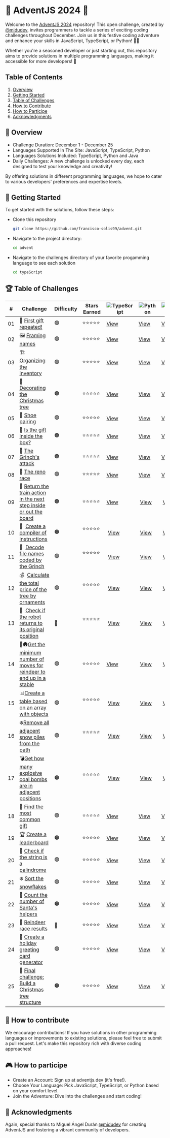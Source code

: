 
# 🎄 AdventJS 2024 🎁

Welcome to the [AdventJS 2024](https://www.adventjs.dev)  repository! This open challenge, created by [@midudev](https://midu.dev/), invites programmers to tackle a series of exciting coding challenges throughout December. Join us in this festive coding adventure and enhance your skills in JavaScript, TypeScript, or Python! 🐍✨

Whether you're a seasoned developer or just starting out, this repository aims to provide solutions in multiple programming languages, making it accessible for more developers! 🚀


## Table of Contents

1. [Overview](#📅-overview)
2. [Getting Started](#🚀-getting-started)
3. [Table of Challenges](#🏆-table-of-challenges)
4. [How to Contribute](#🤔-how-to-contribute)
5. [How to Participe](#🎮-how-to-participe)
6. [Acknowledgments](#🙏-acknowledgments)

## 📅 Overview
- Challenge Duration: December 1 - December 25
- Languages Supported In The Site: JavaScript, TypeScript, Python
- Languages Solutions Included: TypeScript, Python and Java
- Daily Challenges: A new challenge is unlocked every day, each designed to test your knowledge and creativity!

By offering solutions in different programming languages, we hope to cater to various developers' preferences and expertise levels.


## 🚀 Getting Started

To get started with the solutions, follow these steps:

- Clone this repository

  ```bash
  git clone https://github.com/francisco-solis99/advent.git
  ```

- Navigate to the project directory:

  ```bash
  cd advent
  ```

- Navigate to the challenges directory of your favorite progamming language to see each solution

  ```bash
  cd typeScript
  ```

## 🏆 Table of Challenges

| #  | Challenge                                          | Difficulty | Stars Earned | ![TypeScript](https://img.shields.io/badge/TypeScript-007ACC?logo=typescript&logoColor=white) | ![Python](https://img.shields.io/badge/Python-3776AB?logo=python&logoColor=white) | ![Java](https://img.shields.io/badge/Java-007396?logo=java&logoColor=white) |
|----|---------------------------------------------------|------------|---------------|---------------------|------------------|---------------------|
| 01 | 🎁 [First gift repeated!](https://adventjs.dev/en/challenges/2024/1)     | 🟢         | ⭐⭐⭐⭐⭐            | [View](/typeScript/challenges/challenge01.ts)  | [View](/python/challenge01.py) | [View](/java/challenge01.java)  |
| 02 | 🖼️ [Framing names](https://adventjs.dev/en/challenges/2024/2)            | 🟢         | ⭐⭐⭐⭐⭐            | [View](/typeScript/challenges/challenge02.ts)  | [View](/python/challenge02.py) | [View](/java/challenge02.java)  |
| 03 | 🏗️ [Organizing the inventory](https://adventjs.dev/en/challenges/2024/3)                        | 🟢         | ⭐⭐⭐⭐⭐            | [View](/typeScript/challenges/challenge03.ts)  | [View](/python/challenge03.py) | [View](/java/challenge03.java)  |
| 04 | 🎄 [Decorating the Christmas tree](https://adventjs.dev/en/challenges/2024/4)          | 🟠         | ⭐⭐⭐⭐⭐            | [View](/typeScript/challenges/challenge04.ts)  | [View](/python/challenge04.py) | [View](/java/challenge04.java)  |
| 05| 👢 [Shoe pairing](https://adventjs.dev/en/challenges/2024/5)           | 🟢         | ⭐⭐⭐⭐⭐            | [View](/typeScript/challenges/challenge05.ts)  | [View](/python/challenge05.py) | [View](/java/challenge05.java)  |
| 06 | 🎁 [Is the gift inside the box?](https://adventjs.dev/en/challenges/2024/6)                   | 🟠         | ⭐⭐⭐⭐⭐            | [View](/typeScript/challenges/challenge06.ts)  | [View](/python/challenge06.py) | [View](/java/challenge06.java)  |
| 07 | 🎅 [The Grinch's attack](https://adventjs.dev/en/challenges/2024/7)                  | 🟠         | ⭐⭐⭐⭐⭐            | [View](/typeScript/challenges/challenge07.ts)  | [View](/python/challenge07.py) | [View](/java/challenge07.java)  |
| 08 | 🦌 [The reno race](https://adventjs.dev/en/challenges/2024/8)         | 🟢         | ⭐⭐⭐⭐⭐            | [View](/typeScript/challenges/challenge08.ts)  | [View](/python/challenge08.py) | [View](/java/challenge08.java)  |
| 09 | 🚂 [Return the train action in the next step inside or out the board](https://adventjs.dev/en/challenges/2024/9)| 🟠         | ⭐⭐⭐⭐⭐            | [View](/typeScript/challenges/challenge09.ts)| [View](/python/challenge09.py)| [View](/java/challenge09.java)|
|10| 📜  [Create a compiler of instructions](https://adventjs.dev/en/challenges/2024/10)| 🟠          | ⭐⭐⭐⭐⭐            | [View](/typeScript/challenges/challenge10.ts)| [View](/python/challenge10.py)| [View](/java/challenge10.java)|
|11| 📁  [Decode file names coded by the Grinch](https://adventjs.dev/en/challenges/2024/11)| 🟢          | ⭐⭐⭐⭐⭐            | [View](/typeScript/challenges/challenge11.ts)| [View](/python/challenge11.py)| [View](/java/challenge11.java)|
|12| 💰  [Calculate the total price of the tree by ornaments](https://adventjs.dev/en/challenges/2024/12)| 🟢          | ⭐⭐⭐⭐⭐            | [View](/typeScript/challenges/challenge12.ts)| [View](/python/challenge12.py)| [View](/java/challenge12.java)|
|13| 🤖  [Check if the robot returns to its original position](https://adventjs.dev/en/challenges/2024/13)| 🔴          | ⭐⭐⭐⭐⭐            | [View](/typeScript/challenges/challenge13.ts)| [View](/python/challenge13.py)| [View](/java/challenge13.java)|
| 14| 🦌🛖[Get the minimum number of moves for reindeer to end up in a stable](https://adventjs.dev/en/challenges/2024/14)| 🟢         | ⭐⭐⭐⭐⭐            | [View](/typeScript/challenges/challenge14.ts)    | [View](/python/challenge14.py)| [View](/java/challenge14.java)|
| 15| 📊[Create a table based on an array with objects](https://adventjs.dev/en/challenges/2024/15)| 🟢          | ⭐⭐⭐⭐⭐             | [View](/typeScript/challenges/challenge15.ts)| [View](/python/challenge15.py)| [View](/java/challenge15.java)|
| 16| ❄️[Remove all adjacent snow piles from the path](https://adventjs.dev/en/challenges/2024/16)| 🟢            | ⭐⭐⭐⭐⭐            | [View](/typeScript/challenges/challenge16.ts)| [View](/python/challenge16.py)| [View](/java/challenge16.java)|
| 17| 💣[Get how many explosive coal bombs are in adjacent positions](https://adventjs.dev/en/challenges/2024/17)| 🟠            | ⭐⭐⭐⭐⭐            | [View](/typeScript/challenges/challenge17.ts)| [View](/python/challenge17.py)| [View](/java/challenge17.java)|
| 18 | 🎁 [Find the most common gift](https://adventjs.dev/en/challenges/2024/18)     | 🟢         | ⭐⭐⭐⭐⭐            | [View](/typeScript/challenges/challenge18.ts)  | [View](/python/challenge18.py) | [View](/java/challenge18.java)  |
| 19 | 🏆 [Create a leaderboard](https://adventjs.dev/en/challenges/2024/19)            | 🟠         | ⭐⭐⭐⭐⭐            | [View](/typeScript/challenges/challenge19.ts)  | [View](/python/challenge19.py) | [View](/java/challenge19.java)  |
| 20 | 🎄 [Check if the string is a palindrome](https://adventjs.dev/en/challenges/2024/20)          | 🟢         | ⭐⭐⭐⭐⭐            | [View](/typeScript/challenges/challenge20.ts)  | [View](/python/challenge20.py) | [View](/java/challenge20.java)  |
| 21 | ❄️ [Sort the snowflakes](https://adventjs.dev/en/challenges/2024/21)                  | 🟢         | ⭐⭐⭐⭐⭐            | [View](/typeScript/challenges/challenge21.ts)  | [View](/python/challenge21.py) | [View](/java/challenge21.java)  |
| 22 | 🎅 [Count the number of Santa's helpers](https://adventjs.dev/en/challenges/2024/22)                  | 🟠         | ⭐⭐⭐⭐⭐            | [View](/typeScript/challenges/challenge22.ts)  | [View](/python/challenge22.py) | [View](/java/challenge22.java)  |
| 23 | 🦌 [Reindeer race results](https://adventjs.dev/en/challenges/2024/23)         | 🔴         | ⭐⭐⭐⭐⭐            | [View](/typeScript/challenges/challenge23.ts)  | [View](/python/challenge23.py) | [View](/java/challenge23.java)  |
| 24 | 📜  [Create a holiday greeting card generator](https://adventjs.dev/en/challenges/2024/24)| 🟢          | ⭐⭐⭐⭐⭐            | [View](/typeScript/challenges/challenge24.ts)| [View](/python/challenge24.py)| [View](/java/challenge24.java)|
| 25 | 🎉  [Final challenge: Build a Christmas tree structure](https://adventjs.dev/en/challenges/2024/25)| 🟠          | ⭐⭐⭐⭐⭐            | [View](/typeScript/challenges/challenge25.ts)| [View](/python/challenge25.py)| [View](/java/challenge25.java)|

## 🤔 How to contribute

We encourage contributions! If you have solutions in other programming languages or improvements to existing solutions, please feel free to submit a pull request. Let's make this repository rich with diverse coding approaches!

## 🎮 How to participe

- Create an Account: Sign up at adventjs.dev (it's free!).
- Choose Your Language: Pick JavaScript, TypeScript, or Python based on your comfort level.
- Join the Adventure: Dive into the challenges and start coding!

## 🙏 Acknowledgments
Again, special thanks to Miguel Ángel Durán [@midudev](https://midu.dev/) for creating AdventJS and fostering a vibrant community of developers.
